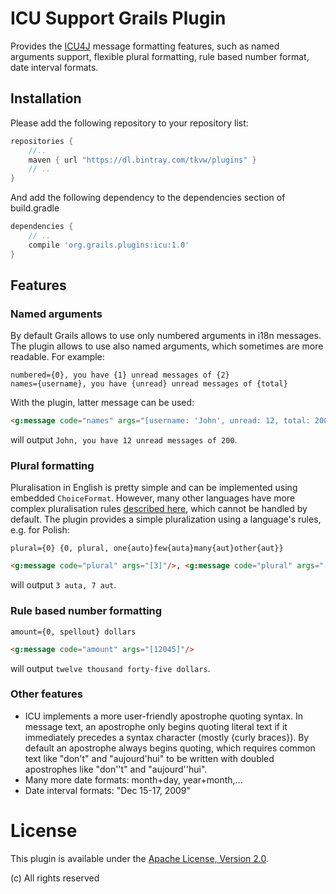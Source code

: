 # ICU Support Grails Plugin

Provides the [ICU4J](http://site.icu-project.org/) message formatting features, such as named arguments support, flexible plural formatting,
rule based number format, date interval formats.

## Installation
Please add the following repository to your repository list: 
```groovy
repositories {
    //..
    maven { url "https://dl.bintray.com/tkvw/plugins" }
    // ..
}
```
And add the following dependency to the dependencies section of build.gradle
```groovy
dependencies {
    // .. 
    compile 'org.grails.plugins:icu:1.0'
}
```

## Features
### Named arguments
By default Grails allows to use only numbered arguments in i18n messages. The plugin allows to use also named arguments,
which sometimes are more readable. For example:
```
numbered={0}, you have {1} unread messages of {2}
names={username}, you have {unread} unread messages of {total}
```
With the plugin, latter message can be used:
```html
<g:message code="names" args="[username: 'John', unread: 12, total: 200]"/>
```
will output `John, you have 12 unread messages of 200`.
### Plural formatting
Pluralisation in English is pretty simple and can be implemented using embedded `ChoiceFormat`. However, many other
languages have more complex pluralisation rules [described here](http://unicode.org/repos/cldr-tmp/trunk/diff/supplemental/language_plural_rules.html),
which cannot be handled by default. The plugin provides a simple pluralization using a language's rules, e.g. for Polish:
```
plural={0} {0, plural, one{auto}few{auta}many{aut}other{aut}}
```
```html
<g:message code="plural" args="[3]"/>, <g:message code="plural" args="[7]"/>
```
will output `3 auta, 7 aut`.
### Rule based number formatting
```
amount={0, spellout} dollars
```
```html
<g:message code="amount" args="[12045]"/>
```
will output `twelve thousand forty-five dollars`.
### Other features
- ICU implements a more user-friendly apostrophe quoting syntax. In message text, an apostrophe only begins quoting
literal text if it immediately precedes a syntax character (mostly {curly braces}). By default an apostrophe always
begins quoting, which requires common text like "don't" and "aujourd'hui" to be written with doubled apostrophes like "don''t" and "aujourd''hui".
- Many more date formats: month+day, year+month,...
- Date interval formats: "Dec 15-17, 2009"

# License
This plugin is available under the [Apache License, Version 2.0](http://www.apache.org/licenses/LICENSE-2.0).

(c) All rights reserved